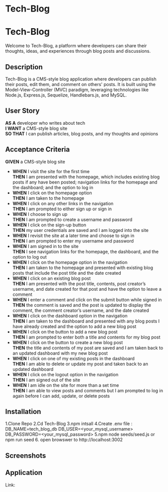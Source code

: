 # Tech-Blog
# Tech-Blog

Welcome to Tech-Blog, a platform where developers can share their thoughts, ideas, and experiences through blog posts and discussions.

## Description
Tech-Blog is a CMS-style blog application where developers can publish their posts, edit them, and comment on others' posts. It is built using the Model-View-Controller (MVC) paradigm, leveraging technologies like Node.js, Express.js, Sequelize, Handlebars.js, and MySQL.

## User Story
**AS A** developer who writes about tech  
**I WANT** a CMS-style blog site  
**SO THAT** I can publish articles, blog posts, and my thoughts and opinions  

## Acceptance Criteria
**GIVEN** a CMS-style blog site  
- **WHEN** I visit the site for the first time  
  **THEN** I am presented with the homepage, which includes existing blog posts if any have been posted; navigation links for the homepage and the dashboard; and the option to log in  
- **WHEN** I click on the homepage option  
  **THEN** I am taken to the homepage  
- **WHEN** I click on any other links in the navigation  
  **THEN** I am prompted to either sign up or sign in  
- **WHEN** I choose to sign up  
  **THEN** I am prompted to create a username and password  
- **WHEN** I click on the sign-up button  
  **THEN** my user credentials are saved and I am logged into the site  
- **WHEN** I revisit the site at a later time and choose to sign in  
  **THEN** I am prompted to enter my username and password  
- **WHEN** I am signed in to the site  
  **THEN** I see navigation links for the homepage, the dashboard, and the option to log out  
- **WHEN** I click on the homepage option in the navigation  
  **THEN** I am taken to the homepage and presented with existing blog posts that include the post title and the date created  
- **WHEN** I click on an existing blog post  
  **THEN** I am presented with the post title, contents, post creator’s username, and date created for that post and have the option to leave a comment  
- **WHEN** I enter a comment and click on the submit button while signed in  
  **THEN** the comment is saved and the post is updated to display the comment, the comment creator’s username, and the date created  
- **WHEN** I click on the dashboard option in the navigation  
  **THEN** I am taken to the dashboard and presented with any blog posts I have already created and the option to add a new blog post  
- **WHEN** I click on the button to add a new blog post  
  **THEN** I am prompted to enter both a title and contents for my blog post  
- **WHEN** I click on the button to create a new blog post  
  **THEN** the title and contents of my post are saved and I am taken back to an updated dashboard with my new blog post  
- **WHEN** I click on one of my existing posts in the dashboard  
  **THEN** I am able to delete or update my post and taken back to an updated dashboard  
- **WHEN** I click on the logout option in the navigation  
  **THEN** I am signed out of the site  
- **WHEN** I am idle on the site for more than a set time  
  **THEN** I am able to view posts and comments but I am prompted to log in again before I can add, update, or delete posts  


## Installation

1.Clone Repo
2.Cd Tech-Blog 
3.npm intsall 
4.Create .env file :
DB_NAME=tech_blog_db
DB_USER=<your_mysql_username>
DB_PASSWORD=<your_mysql_password>
5.npm node seeds/seed.js or npm run seed
6. open browswer to http://localhost:3002

## Screenshots

## Application 

Link:
